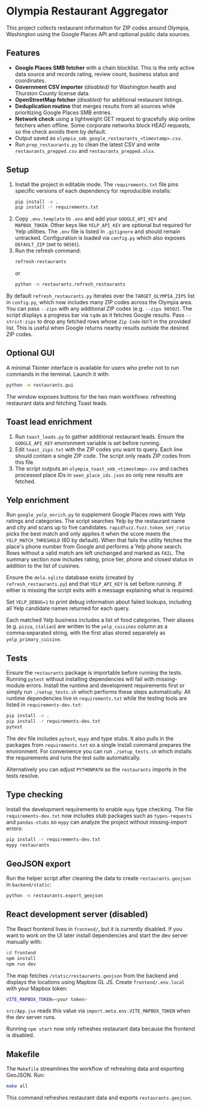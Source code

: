 # Olympia Restaurant Aggregator

This project collects restaurant information for ZIP codes around Olympia, Washington using the Google Places API and optional public data sources.

## Features

- **Google Places SMB fetcher** with a chain blocklist. This is the only active data source and records rating, review count, business status and coordinates.
- **Government CSV importer** *(disabled)* for Washington health and Thurston County license data.
- **OpenStreetMap fetcher** *(disabled)* for additional restaurant listings.
- **Deduplication routine** that merges results from all sources while prioritizing Google Places SMB entries.
- **Network check** using a lightweight GET request to gracefully skip online
  fetchers when offline. Some corporate networks block HEAD requests, so the
  check avoids them by default.
- Output saved as `olympia_smb_google_restaurants_<timestamp>.csv`.
- Run `prep_restaurants.py` to clean the latest CSV and write
  `restaurants_prepped.csv` and `restaurants_prepped.xlsx`.

## Setup

1. Install the project in editable mode. The `requirements.txt` file pins
   specific versions of each dependency for reproducible installs:
   ```bash
   pip install -e .
   pip install -r requirements.txt
   ```
2. Copy `.env.template` to `.env` and add your `GOOGLE_API_KEY` and
   `MAPBOX_TOKEN`. Other keys like `YELP_API_KEY` are optional but required for
   Yelp utilities. The `.env` file is listed in `.gitignore` and should remain
   untracked. Configuration is loaded via `config.py` which also exposes
   `DEFAULT_ZIP` (set to `98501`).
3. Run the refresh command:
   ```bash
   refresh-restaurants
   ```
   or
   ```bash
   python -m restaurants.refresh_restaurants
   ```

By default `refresh_restaurants.py` iterates over the `TARGET_OLYMPIA_ZIPS`
list in `config.py`, which now includes many ZIP codes across the Olympia
area. You can pass `--zips` with any additional ZIP codes (e.g. `--zips
98502`). The script displays a progress bar via `tqdm` as it fetches Google
results.
Pass `--strict-zips` to drop any fetched rows whose `Zip Code` isn't in the
provided list. This is useful when Google returns nearby results outside the
desired ZIP codes.

## Optional GUI

A minimal Tkinter interface is available for users who prefer not to run
commands in the terminal. Launch it with:

```bash
python -m restaurants.gui
```

The window exposes buttons for the two main workflows: refreshing restaurant
data and fetching Toast leads.

## Toast lead enrichment

1. Run `toast_leads.py` to gather additional restaurant leads. Ensure the `GOOGLE_API_KEY` environment variable is set before running.
2. Edit `toast_zips.txt` with the ZIP codes you want to query. Each line should
   contain a single ZIP code. The script only reads ZIP codes from this file.
3. The script outputs an `olympia_toast_smb_<timestamp>.csv` and caches processed place IDs in `seen_place_ids.json` so only new results are fetched.

## Yelp enrichment

Run `google_yelp_enrich.py` to supplement Google Places rows with Yelp ratings and
categories. The script searches Yelp by the restaurant name and city and scans
up to five candidates. `rapidfuzz.fuzz.token_set_ratio` picks the best match and
only applies it when the score meets the `YELP_MATCH_THRESHOLD` (60 by default).
When that fails the utility fetches the place's phone number from Google and
performs a Yelp phone search. Rows without a valid match are left unchanged and
marked as `FAIL`. The summary section now includes rating, price tier, phone and
closed status in addition to the list of cuisines.

Ensure the `dela.sqlite` database exists (created by `refresh_restaurants.py`)
and that `YELP_API_KEY` is set before running. If either is missing the script
exits with a message explaining what is required.

Set `YELP_DEBUG=1` to print debug information about failed lookups, including
all Yelp candidate names returned for each query.

Each matched Yelp business includes a list of food categories. Their aliases
(e.g. `pizza`, `italian`) are written to the `yelp_cuisines` column as a
comma‑separated string, with the first alias stored separately as
`yelp_primary_cuisine`.

## Tests

Ensure the `restaurants` package is importable before running the tests.
Running `pytest` without installing dependencies will fail with missing-module
errors. Install the runtime and development requirements first or simply run
`./setup_tests.sh` which performs these steps automatically. All runtime
dependencies live in `requirements.txt` while the testing tools are listed in
`requirements-dev.txt`:

```bash
pip install -e .
pip install -r requirements-dev.txt
pytest
```

The dev file includes `pytest`, `mypy` and type stubs. It also pulls in the
packages from `requirements.txt` so a single install command prepares the
environment. For convenience you can run `./setup_tests.sh` which installs the
requirements and runs the test suite automatically.

Alternatively you can adjust `PYTHONPATH` so the `restaurants` imports in the
tests resolve.

## Type checking

Install the development requirements to enable `mypy` type checking. The file
`requirements-dev.txt` now includes stub packages such as `types-requests` and
`pandas-stubs` so `mypy` can analyze the project without missing-import errors:

```bash
pip install -r requirements-dev.txt
mypy restaurants
```

## GeoJSON export

Run the helper script after cleaning the data to create `restaurants.geojson` in
`backend/static`:

```bash
python -m restaurants.export_geojson
```

## React development server (disabled)

The React frontend lives in `frontend/`, but it is currently disabled. If you
want to work on the UI later install dependencies and start the dev server
manually with:

```bash
cd frontend
npm install
npm run dev
```

The map fetches `/static/restaurants.geojson` from the backend and displays the
locations using Mapbox GL JS. Create `frontend/.env.local` with your Mapbox
token:

```bash
VITE_MAPBOX_TOKEN=<your token>
```

`src/App.jsx` reads this value via `import.meta.env.VITE_MAPBOX_TOKEN` when the
dev server runs.

Running `npm start` now only refreshes restaurant data because the frontend is
disabled.

## Makefile

The `Makefile` streamlines the workflow of refreshing data and exporting GeoJSON. Run:

```bash
make all
```

This command refreshes restaurant data and exports `restaurants.geojson`.
